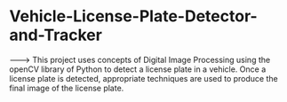 # Vehicle-License-Plate-Detector-and-Tracker

---> This project uses concepts of Digital Image Processing using the openCV library of Python to detect a license plate in a vehicle. Once a license plate is detected, appropriate techniques are used to produce the final image of the license plate.
